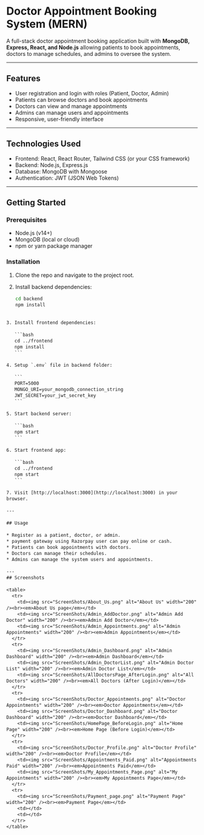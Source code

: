 
# Doctor Appointment Booking System (MERN)

A full-stack doctor appointment booking application built with **MongoDB, Express, React, and Node.js** allowing patients to book appointments, doctors to manage schedules, and admins to oversee the system.

---

## Features

- User registration and login with roles (Patient, Doctor, Admin)  
- Patients can browse doctors and book appointments  
- Doctors can view and manage appointments  
- Admins can manage users and appointments  
- Responsive, user-friendly interface

---

## Technologies Used

- Frontend: React, React Router, Tailwind CSS (or your CSS framework)  
- Backend: Node.js, Express.js  
- Database: MongoDB with Mongoose  
- Authentication: JWT (JSON Web Tokens)

---

## Getting Started

### Prerequisites

- Node.js (v14+)  
- MongoDB (local or cloud)  
- npm or yarn package manager

### Installation

1. Clone the repo and navigate to the project root.  
2. Install backend dependencies:

   ```bash
   cd backend
   npm install
````

3. Install frontend dependencies:

   ```bash
   cd ../frontend
   npm install
   ```

4. Setup `.env` file in backend folder:

   ```
   PORT=5000
   MONGO_URI=your_mongodb_connection_string
   JWT_SECRET=your_jwt_secret_key
   ```

5. Start backend server:

   ```bash
   npm start
   ```

6. Start frontend app:

   ```bash
   cd ../frontend
   npm start
   ```

7. Visit [http://localhost:3000](http://localhost:3000) in your browser.

---

## Usage

* Register as a patient, doctor, or admin.
* payment gateway using Razorpay user can pay online or cash.
* Patients can book appointments with doctors.
* Doctors can manage their schedules.
* Admins can manage the system users and appointments.

---
## Screenshots

<table>
  <tr>
    <td><img src="ScreenShots/About_Us.png" alt="About Us" width="200" /><br><em>About Us page</em></td>
    <td><img src="ScreenShots/Admin_AddDoctor.png" alt="Admin Add Doctor" width="200" /><br><em>Admin Add Doctor</em></td>
    <td><img src="ScreenShots/Admin_Appointments.png" alt="Admin Appointments" width="200" /><br><em>Admin Appointments</em></td>
  </tr>
  <tr>
    <td><img src="ScreenShots/Admin_Dashboard.png" alt="Admin Dashboard" width="200" /><br><em>Admin Dashboard</em></td>
    <td><img src="ScreenShots/Admin_DoctorList.png" alt="Admin Doctor List" width="200" /><br><em>Admin Doctor List</em></td>
    <td><img src="ScreenShots/AllDoctorsPage_AfterLogin.png" alt="All Doctors" width="200" /><br><em>All Doctors (After Login)</em></td>
  </tr>
  <tr>
    <td><img src="ScreenShots/Doctor_Appointments.png" alt="Doctor Appointments" width="200" /><br><em>Doctor Appointments</em></td>
    <td><img src="ScreenShots/Doctor_Dashboard.png" alt="Doctor Dashboard" width="200" /><br><em>Doctor Dashboard</em></td>
    <td><img src="ScreenShots/HomePage_BeforeLogin.png" alt="Home Page" width="200" /><br><em>Home Page (Before Login)</em></td>
  </tr>
  <tr>
    <td><img src="ScreenShots/Doctor_Profile.png" alt="Doctor Profile" width="200" /><br><em>Doctor Profile</em></td>
    <td><img src="ScreenShots/Appointments_Paid.png" alt="Appointments Paid" width="200" /><br><em>Appointments Paid</em></td>
    <td><img src="ScreenShots/My_Appointments_Page.png" alt="My Appointments" width="200" /><br><em>My Appointments Page</em></td>
  </tr>
  <tr>
    <td><img src="ScreenShots/Payment_page.png" alt="Payment Page" width="200" /><br><em>Payment Page</em></td>
    <td></td>
    <td></td>
  </tr>
</table>

